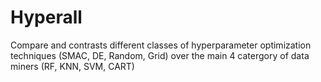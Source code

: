 # Hyperall

Compare and contrasts different classes of hyperparameter optimization techniques (SMAC, DE, Random, Grid) over the main 4 catergory of data miners (RF, KNN, SVM, CART) 
